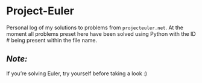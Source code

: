 # Project-Euler
Personal log of my solutions to problems from `projecteuler.net`. At the moment all problems preset here have been solved using Python with the ID # being present within the file name. 

## ***Note:*** 
If you’re solving Euler, try yourself before taking a look :)
